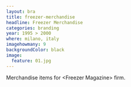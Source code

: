 ```yaml
---
layout: bra
title: freezer-merchandise
headline: Freezer Merchandise
categories: branding
year: 1995 > 2000
where: milano, italy
imagehowmany: 9
backgroundColor: black
image:
  feature: 01.jpg
---
```

Merchandise items for &lt;Freezer Magazine&gt; firm.
